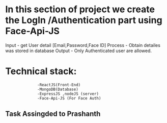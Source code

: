 # In this section of project we create the LogIn /Authentication part using Face-Api-JS
  Input   - get User detail [Email,Password,Face ID] 
  Process - Obtain  detailes was stored in database
  Output  - Only Authenticated user are allowed.

 # Technical stack:
                  -ReactJS(Front-End)
                  -MongoDB(Database)
                  -ExpressJS ,nodeJS (server)
                  -Face-Api-JS (For Face Auth)



## Task Assingded to Prashanth